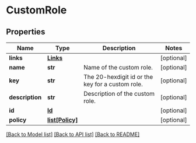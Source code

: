 # CustomRole

## Properties
Name | Type | Description | Notes
------------ | ------------- | ------------- | -------------
**links** | [**Links**](Links.md) |  | [optional] 
**name** | **str** | Name of the custom role. | [optional] 
**key** | **str** | The 20-hexdigit id or the key for a custom role. | [optional] 
**description** | **str** | Description of the custom role. | [optional] 
**id** | [**Id**](Id.md) |  | [optional] 
**policy** | [**list[Policy]**](Policy.md) |  | [optional] 

[[Back to Model list]](../README.md#documentation-for-models) [[Back to API list]](../README.md#documentation-for-api-endpoints) [[Back to README]](../README.md)


